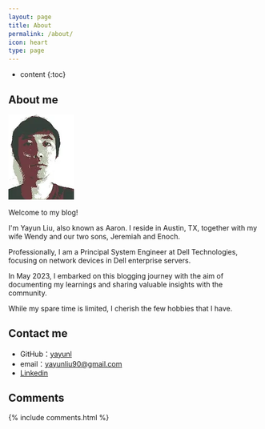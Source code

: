 ```yaml
---
layout: page
title: About
permalink: /about/
icon: heart
type: page
---
```


* content
{:toc}

## About me

<!-- <iframe src="https://githubbadge.appspot.com/gaohaoyang?s=1" style="border: 0;height: 142px;width: 200px;overflow: hidden;" frameBorder="0"></iframe> -->

![Yayun](/assets/images/about_me.png)

Welcome to my blog!

I'm Yayun Liu, also known as Aaron. I reside in Austin, TX, together with my wife Wendy and our two sons, Jeremiah and Enoch.

Professionally, I am a Principal System Engineer at Dell Technologies, focusing on network devices in Dell enterprise servers.

In May 2023, I embarked on this blogging journey with the aim of documenting my learnings and sharing valuable insights with the community.

While my spare time is limited, I cherish the few hobbies that I have.


## Contact me

* GitHub：[yayunl](https://github.com/yayunl)
* email：yayunliu90@gmail.com
* [Linkedin](https://www.linkedin.com/in/yayunliu1990/)


## Comments

{% include comments.html %}
